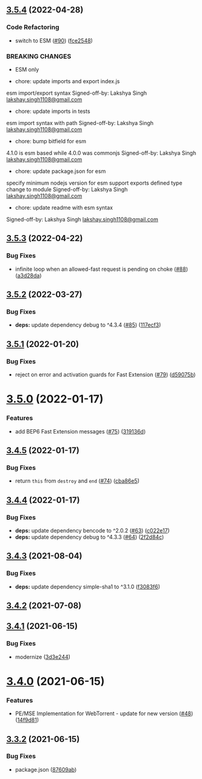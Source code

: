 ## [3.5.4](https://github.com/webtorrent/bittorrent-protocol/compare/v3.5.3...v3.5.4) (2022-04-28)


### Code Refactoring

* switch to ESM ([#90](https://github.com/webtorrent/bittorrent-protocol/issues/90)) ([fce2548](https://github.com/webtorrent/bittorrent-protocol/commit/fce254818590b307afb45a3fdaa8e4dc904305ce))


### BREAKING CHANGES

* ESM only

* chore: update imports and export index.js

esm import/export syntax
Signed-off-by: Lakshya Singh <lakshay.singh1108@gmail.com>

* chore: update imports in tests

esm import syntax with path
Signed-off-by: Lakshya Singh <lakshay.singh1108@gmail.com>

* chore: bump bitfield for esm

4.1.0 is esm based while 4.0.0 was commonjs
Signed-off-by: Lakshya Singh <lakshay.singh1108@gmail.com>

* chore: update package.json for esm

specify minimum nodejs version for esm support
exports defined
type change to module
Signed-off-by: Lakshya Singh <lakshay.singh1108@gmail.com>

* chore: update readme with esm syntax

Signed-off-by: Lakshya Singh <lakshay.singh1108@gmail.com>

## [3.5.3](https://github.com/webtorrent/bittorrent-protocol/compare/v3.5.2...v3.5.3) (2022-04-22)


### Bug Fixes

* infinite loop when an allowed-fast request is pending on choke ([#88](https://github.com/webtorrent/bittorrent-protocol/issues/88)) ([a3d28da](https://github.com/webtorrent/bittorrent-protocol/commit/a3d28dac8bcf05af5dd12fe82dfbc7abeed4c55a))

## [3.5.2](https://github.com/webtorrent/bittorrent-protocol/compare/v3.5.1...v3.5.2) (2022-03-27)


### Bug Fixes

* **deps:** update dependency debug to ^4.3.4 ([#85](https://github.com/webtorrent/bittorrent-protocol/issues/85)) ([117ecf3](https://github.com/webtorrent/bittorrent-protocol/commit/117ecf325714142f7643d8cedf434bc58faabb96))

## [3.5.1](https://github.com/webtorrent/bittorrent-protocol/compare/v3.5.0...v3.5.1) (2022-01-20)


### Bug Fixes

* reject on error and activation guards for Fast Extension ([#79](https://github.com/webtorrent/bittorrent-protocol/issues/79)) ([d59075b](https://github.com/webtorrent/bittorrent-protocol/commit/d59075bbb13a3c1ef6baaa64601bf8d2f950bbc2))

# [3.5.0](https://github.com/webtorrent/bittorrent-protocol/compare/v3.4.5...v3.5.0) (2022-01-17)


### Features

* add BEP6 Fast Extension messages ([#75](https://github.com/webtorrent/bittorrent-protocol/issues/75)) ([319136d](https://github.com/webtorrent/bittorrent-protocol/commit/319136d7146135abfb25deade4ae5693d309e79f))

## [3.4.5](https://github.com/webtorrent/bittorrent-protocol/compare/v3.4.4...v3.4.5) (2022-01-17)


### Bug Fixes

* return `this` from `destroy` and `end` ([#74](https://github.com/webtorrent/bittorrent-protocol/issues/74)) ([cba86e5](https://github.com/webtorrent/bittorrent-protocol/commit/cba86e5aff9492b45279cd6ded77e1af3db2c6b5))

## [3.4.4](https://github.com/webtorrent/bittorrent-protocol/compare/v3.4.3...v3.4.4) (2022-01-17)


### Bug Fixes

* **deps:** update dependency bencode to ^2.0.2 ([#63](https://github.com/webtorrent/bittorrent-protocol/issues/63)) ([c022e17](https://github.com/webtorrent/bittorrent-protocol/commit/c022e17efe9d28aaf0c25a087abe75fe27549742))
* **deps:** update dependency debug to ^4.3.3 ([#64](https://github.com/webtorrent/bittorrent-protocol/issues/64)) ([2f2d84c](https://github.com/webtorrent/bittorrent-protocol/commit/2f2d84c7d88b296c98b784da9dca570045630d55))

## [3.4.3](https://github.com/webtorrent/bittorrent-protocol/compare/v3.4.2...v3.4.3) (2021-08-04)


### Bug Fixes

* **deps:** update dependency simple-sha1 to ^3.1.0 ([f3083f6](https://github.com/webtorrent/bittorrent-protocol/commit/f3083f687bf15d351654b2b4a44b3eab6b47188c))

## [3.4.2](https://github.com/webtorrent/bittorrent-protocol/compare/v3.4.1...v3.4.2) (2021-07-08)

## [3.4.1](https://github.com/webtorrent/bittorrent-protocol/compare/v3.4.0...v3.4.1) (2021-06-15)


### Bug Fixes

* modernize ([3d3e244](https://github.com/webtorrent/bittorrent-protocol/commit/3d3e244319036583230d64824ce1388287233e02))

# [3.4.0](https://github.com/webtorrent/bittorrent-protocol/compare/v3.3.2...v3.4.0) (2021-06-15)


### Features

* PE/MSE Implementation for WebTorrent - update for new version ([#48](https://github.com/webtorrent/bittorrent-protocol/issues/48)) ([14f9d81](https://github.com/webtorrent/bittorrent-protocol/commit/14f9d81d07a0d49e4b9460c5392b88bdf0f7bf00))

## [3.3.2](https://github.com/webtorrent/bittorrent-protocol/compare/v3.3.1...v3.3.2) (2021-06-15)


### Bug Fixes

* package.json ([87609ab](https://github.com/webtorrent/bittorrent-protocol/commit/87609abdf8223d4957d9f8c4dd5f06978092a68c))

